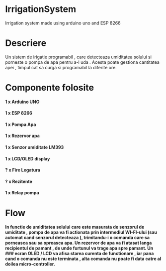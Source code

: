 # IrrigationSystem
Irrigation system made using arduino uno and ESP 8266

# Descriere

Un sistem de irigatie programabil , care detecteaza umiditatea solului si porneste o pompa de apa pentru a-l uda . Acesta poate gestiona cantitatea apei , timpul cat sa curga si programabil la diferite ore. 


# Componente folosite

#### 1 x Arduino UNO 
#### 1 x ESP 8266
#### 1 x Pompa Apa
#### 1 x Rezervor apa
#### 1 x Senzor umiditate LM393 
#### 1 x LCD/OLED display
#### ? x Fire Legatura
#### ? x Rezitente 
#### 1 x Relay pompa


# Flow

#### In functie de umiditatea solului care este masurata de senzorul de umiditate , pompa de apa va fi actionata prin intermediul WI-FI-ului (sau automat cand senzorul detecteaza  ), trimitandu-i o comanda care sa porneasca sau sa opreasca apa. Un rezervor de apa va fi atasat langa recipientul de pamant , de unde furtunul va trage apa spre pamant. Un ### ecran OLED / LCD  va afisa starea curenta de functionare , iar pana cand o comanda nu este terminata , alta comanda nu poate fi data catre al doilea micro-controller.

